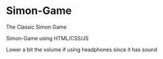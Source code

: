 # Simon-Game
The Classic Simon Game

Simon-Game using HTML/CSS/JS

Lower a bit the volume if using headphones since it has sound
